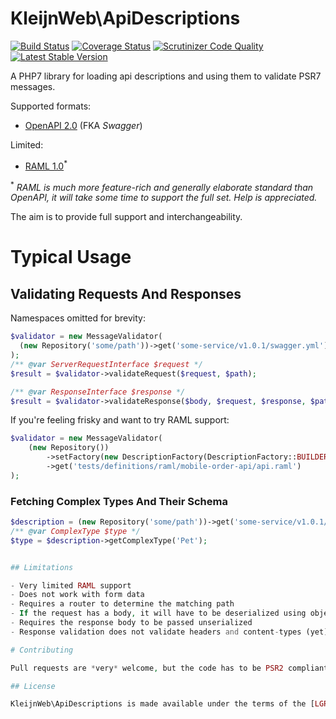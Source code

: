 # KleijnWeb\ApiDescriptions 
[![Build Status](https://travis-ci.org/kleijnweb/php-api-descriptions.svg?branch=master)](https://travis-ci.org/kleijnweb/php-api-descriptions)
[![Coverage Status](https://coveralls.io/repos/github/kleijnweb/php-api-descriptions/badge.svg?branch=master)](https://coveralls.io/github/kleijnweb/php-api-descriptions?branch=master)
[![Scrutinizer Code Quality](https://scrutinizer-ci.com/g/kleijnweb/php-api-descriptions/badges/quality-score.png?b=master)](https://scrutinizer-ci.com/g/kleijnweb/php-api-descriptions/?branch=master)
[![Latest Stable Version](https://poser.pugx.org/kleijnweb/php-api-descriptions/v/stable)](https://packagist.org/packages/kleijnweb/php-api-descriptions)

A PHP7 library for loading api descriptions and using them to validate PSR7 messages. 

Supported formats:

 - [OpenAPI 2.0](https://github.com/OAI/OpenAPI-Specification/blob/master/versions/2.0.md) (FKA _Swagger_)
 
Limited:

 - [RAML 1.0](https://github.com/raml-org/raml-spec/blob/master/versions/raml-10/raml-10.md/)<sup>*</sup>
 
<sup>*</sup> *RAML is much more feature-rich and generally elaborate standard than OpenAPI, it will take some time to support the full set. Help is appreciated.*

The aim is to provide full support and interchangeability.
 
# Typical Usage

## Validating Requests And Responses

Namespaces omitted for brevity:

```php
$validator = new MessageValidator(
  (new Repository('some/path'))->get('some-service/v1.0.1/swagger.yml')
);
/** @var ServerRequestInterface $request */
$result = $validator->validateRequest($request, $path);

/** @var ResponseInterface $response */
$result = $validator->validateResponse($body, $request, $response, $path);
```

If you're feeling frisky and want to try RAML support:

```php
$validator = new MessageValidator(
    (new Repository())
        ->setFactory(new DescriptionFactory(DescriptionFactory::BUILDER_RAML))
        ->get('tests/definitions/raml/mobile-order-api/api.raml')
);
```

### Fetching Complex Types And Their Schema

```php
$description = (new Repository('some/path'))->get('some-service/v1.0.1/swagger.yml')
/** @var ComplexType $type */
$type = $description->getComplexType('Pet');


## Limitations

- Very limited RAML support
- Does not work with form data
- Requires a router to determine the matching path
- If the request has a body, it will have to be deserialized using objects, not as an associative array 
- Requires the response body to be passed unserialized
- Response validation does not validate headers and content-types (yet)

# Contributing

Pull requests are *very* welcome, but the code has to be PSR2 compliant, follow used conventions concerning parameter and return type declarations, and the coverage can not go below **100%**. 

## License

KleijnWeb\ApiDescriptions is made available under the terms of the [LGPL, version 3.0](https://spdx.org/licenses/LGPL-3.0.html#licenseText).
